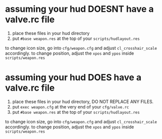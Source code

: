 # assuming your hud DOESNT have a valve.rc file

1. place these files in your hud directory
2. put `#base weapon.res` at the top of your `scripts/hudlayout.res`

to change icon size, go into `cfg/weapon.cfg` and adjust `cl_crosshair_scale` accordingly.
to change position, adjust the `xpos` and `ypos` inside `scripts/weapon.res`

# assuming your hud DOES have a valve.rc file

1. place these files in your hud directory, DO NOT REPLACE ANY FILES.
2. put `exec weapon.cfg` at the very end of your `cfg/valve.rc`
3. put `#base weapon.res` at the top of your `scripts/hudlayout.res`

to change icon size, go into `cfg/weapon.cfg` and adjust `cl_crosshair_scale` accordingly.
to change position, adjust the `xpos` and `ypos` inside `scripts/weapon.res`